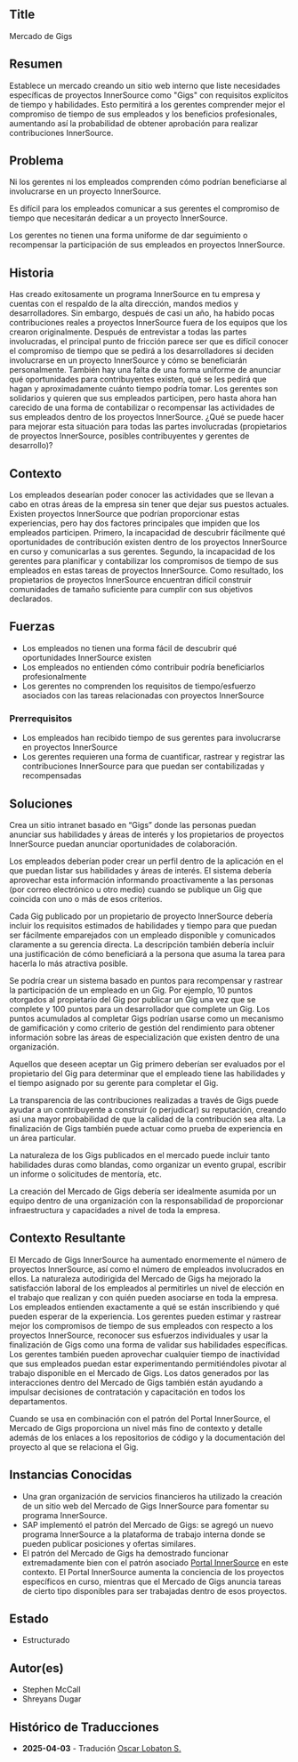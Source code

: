 ## Title

Mercado de Gigs

## Resumen

Establece un mercado creando un sitio web interno que liste necesidades específicas de proyectos InnerSource como "Gigs" con requisitos explícitos de tiempo y habilidades. Esto permitirá a los gerentes comprender mejor el compromiso de tiempo de sus empleados y los beneficios profesionales, aumentando así la probabilidad de obtener aprobación para realizar contribuciones InnerSource.

## Problema

Ni los gerentes ni los empleados comprenden cómo podrían beneficiarse al involucrarse en un proyecto InnerSource.

Es difícil para los empleados comunicar a sus gerentes el compromiso de tiempo que necesitarán dedicar a un proyecto InnerSource.

Los gerentes no tienen una forma uniforme de dar seguimiento o recompensar la participación de sus empleados en proyectos InnerSource.

## Historia

Has creado exitosamente un programa InnerSource en tu empresa y cuentas con el respaldo de la alta dirección, mandos medios y desarrolladores. Sin embargo, después de casi un año, ha habido pocas contribuciones reales a proyectos InnerSource fuera de los equipos que los crearon originalmente. Después de entrevistar a todas las partes involucradas, el principal punto de fricción parece ser que es difícil conocer el compromiso de tiempo que se pedirá a los desarrolladores si deciden involucrarse en un proyecto InnerSource y cómo se beneficiarán personalmente. También hay una falta de una forma uniforme de anunciar qué oportunidades para contribuyentes existen, qué se les pedirá que hagan y aproximadamente cuánto tiempo podría tomar. Los gerentes son solidarios y quieren que sus empleados participen, pero hasta ahora han carecido de una forma de contabilizar o recompensar las actividades de sus empleados dentro de los proyectos InnerSource. ¿Qué se puede hacer para mejorar esta situación para todas las partes involucradas (propietarios de proyectos InnerSource, posibles contribuyentes y gerentes de desarrollo)?

## Contexto

Los empleados desearían poder conocer las actividades que se llevan a cabo en otras áreas de la empresa sin tener que dejar sus puestos actuales. Existen proyectos InnerSource que podrían proporcionar estas experiencias, pero hay dos factores principales que impiden que los empleados participen. Primero, la incapacidad de descubrir fácilmente qué oportunidades de contribución existen dentro de los proyectos InnerSource en curso y comunicarlas a sus gerentes. Segundo, la incapacidad de los gerentes para planificar y contabilizar los compromisos de tiempo de sus empleados en estas tareas de proyectos InnerSource. Como resultado, los propietarios de proyectos InnerSource encuentran difícil construir comunidades de tamaño suficiente para cumplir con sus objetivos declarados.

## Fuerzas

* Los empleados no tienen una forma fácil de descubrir qué oportunidades InnerSource existen
* Los empleados no entienden cómo contribuir podría beneficiarlos profesionalmente
* Los gerentes no comprenden los requisitos de tiempo/esfuerzo asociados con las tareas relacionadas con proyectos InnerSource

### Prerrequisitos

* Los empleados han recibido tiempo de sus gerentes para involucrarse en proyectos InnerSource
* Los gerentes requieren una forma de cuantificar, rastrear y registrar las contribuciones InnerSource para que puedan ser contabilizadas y recompensadas

## Soluciones

Crea un sitio intranet basado en “Gigs” donde las personas puedan anunciar sus habilidades y áreas de interés y los propietarios de proyectos InnerSource puedan anunciar oportunidades de colaboración.

Los empleados deberían poder crear un perfil dentro de la aplicación en el que puedan listar sus habilidades y áreas de interés. El sistema debería aprovechar esta información informando proactivamente a las personas (por correo electrónico u otro medio) cuando se publique un Gig que coincida con uno o más de esos criterios.

Cada Gig publicado por un propietario de proyecto InnerSource debería incluir los requisitos estimados de habilidades y tiempo para que puedan ser fácilmente emparejados con un empleado disponible y comunicados claramente a su gerencia directa. La descripción también debería incluir una justificación de cómo beneficiará a la persona que asuma la tarea para hacerla lo más atractiva posible.

Se podría crear un sistema basado en puntos para recompensar y rastrear la participación de un empleado en un Gig. Por ejemplo, 10 puntos otorgados al propietario del Gig por publicar un Gig una vez que se complete y 100 puntos para un desarrollador que complete un Gig. Los puntos acumulados al completar Gigs podrían usarse como un mecanismo de gamificación y como criterio de gestión del rendimiento para obtener información sobre las áreas de especialización que existen dentro de una organización.

Aquellos que deseen aceptar un Gig primero deberían ser evaluados por el propietario del Gig para determinar que el empleado tiene las habilidades y el tiempo asignado por su gerente para completar el Gig.

La transparencia de las contribuciones realizadas a través de Gigs puede ayudar a un contribuyente a construir (o perjudicar) su reputación, creando así una mayor probabilidad de que la calidad de la contribución sea alta. La finalización de Gigs también puede actuar como prueba de experiencia en un área particular.

La naturaleza de los Gigs publicados en el mercado puede incluir tanto habilidades duras como blandas, como organizar un evento grupal, escribir un informe o solicitudes de mentoría, etc.

La creación del Mercado de Gigs debería ser idealmente asumida por un equipo dentro de una organización con la responsabilidad de proporcionar infraestructura y capacidades a nivel de toda la empresa.

## Contexto Resultante

El Mercado de Gigs InnerSource ha aumentado enormemente el número de proyectos InnerSource, así como el número de empleados involucrados en ellos. La naturaleza autodirigida del Mercado de Gigs ha mejorado la satisfacción laboral de los empleados al permitirles un nivel de elección en el trabajo que realizan y con quién pueden asociarse en toda la empresa. Los empleados entienden exactamente a qué se están inscribiendo y qué pueden esperar de la experiencia. Los gerentes pueden estimar y rastrear mejor los compromisos de tiempo de sus empleados con respecto a los proyectos InnerSource, reconocer sus esfuerzos individuales y usar la finalización de Gigs como una forma de validar sus habilidades específicas. Los gerentes también pueden aprovechar cualquier tiempo de inactividad que sus empleados puedan estar experimentando permitiéndoles pivotar al trabajo disponible en el Mercado de Gigs. Los datos generados por las interacciones dentro del Mercado de Gigs también están ayudando a impulsar decisiones de contratación y capacitación en todos los departamentos.

Cuando se usa en combinación con el patrón del Portal InnerSource, el Mercado de Gigs proporciona un nivel más fino de contexto y detalle además de los enlaces a los repositorios de código y la documentación del proyecto al que se relaciona el Gig.

## Instancias Conocidas

* Una gran organización de servicios financieros ha utilizado la creación de un sitio web del Mercado de Gigs InnerSource para fomentar su programa InnerSource.
* SAP implementó el patrón del Mercado de Gigs: se agregó un nuevo programa InnerSource a la plataforma de trabajo interna donde se pueden publicar posiciones y ofertas similares.
* El patrón del Mercado de Gigs ha demostrado funcionar extremadamente bien con el patrón asociado [Portal InnerSource](./innersource-portal.md) en este contexto. El Portal InnerSource aumenta la conciencia de los proyectos específicos en curso, mientras que el Mercado de Gigs anuncia tareas de cierto tipo disponibles para ser trabajadas dentro de esos proyectos.

## Estado

* Estructurado

## Autor(es)

* Stephen McCall
* Shreyans Dugar

## Histórico de Traducciones

- **2025-04-03** - Tradución [Oscar Lobaton S.](https://github.com/ovas04)